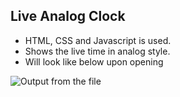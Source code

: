 ## Live Analog Clock

- HTML, CSS and Javascript is used.
- Shows the live time in analog style.
- Will look like below upon opening 

![Output from the file](https://i.ibb.co/xSKjS1V/Screenshot-172.png)
